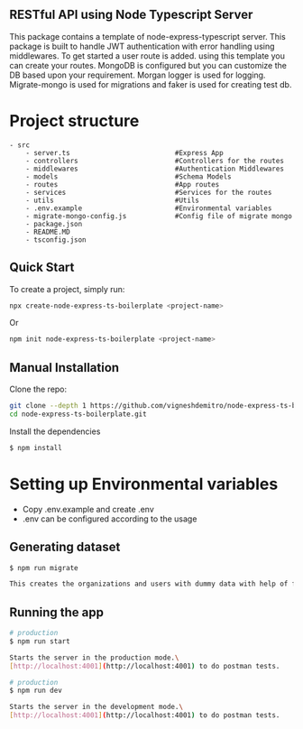 ## RESTful API using Node Typescript Server
This package contains a template of node-express-typescript server.
This package is built to handle JWT authentication with error handling using middlewares.
To get started a user route is added. using this template you can create your routes.
MongoDB is configured but you can customize the DB based upon your requirement.
Morgan logger is used for logging.
Migrate-mongo is used for migrations and faker is used for creating test db.

# Project structure
```
- src
    - server.ts                          #Express App
    - controllers                        #Controllers for the routes
    - middlewares                        #Authentication Middlewares
    - models                             #Schema Models
    - routes                             #App routes
    - services                           #Services for the routes
    - utils                              #Utils
    - .env.example                       #Environmental variables
    - migrate-mongo-config.js            #Config file of migrate mongo
    - package.json
    - README.MD
    - tsconfig.json
```

## Quick Start
To create a project, simply run:

```bash
npx create-node-express-ts-boilerplate <project-name>
```
Or

```bash
npm init node-express-ts-boilerplate <project-name>
```

## Manual Installation

Clone the repo:

```bash
git clone --depth 1 https://github.com/vigneshdemitro/node-express-ts-boilerplate.git
cd node-express-ts-boilerplate.git
```

Install the dependencies

```bash
$ npm install
```

# Setting up Environmental variables

- Copy .env.example and create .env
- .env can be configured according to the usage

## Generating dataset

```bash
$ npm run migrate

This creates the organizations and users with dummy data with help of faker-js
```

## Running the app

```bash
# production
$ npm run start

Starts the server in the production mode.\
[http://localhost:4001](http://localhost:4001) to do postman tests.
```

```bash
# production
$ npm run dev

Starts the server in the development mode.\
[http://localhost:4001](http://localhost:4001) to do postman tests.
```